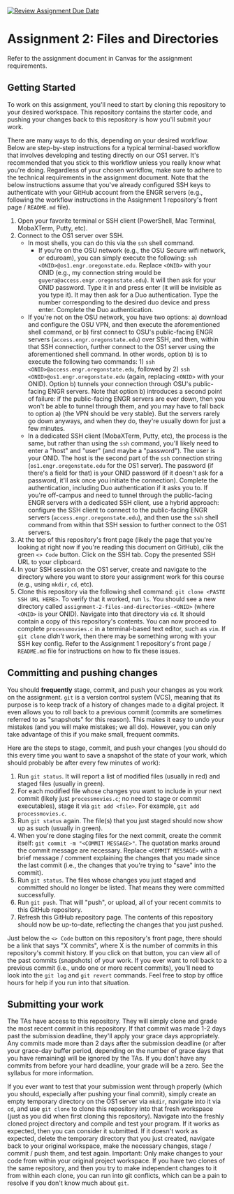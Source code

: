 [![Review Assignment Due Date](https://classroom.github.com/assets/deadline-readme-button-22041afd0340ce965d47ae6ef1cefeee28c7c493a6346c4f15d667ab976d596c.svg)](https://classroom.github.com/a/mipJUN8t)
# Assignment 2: Files and Directories

Refer to the assignment document in Canvas for the assignment requirements.

## Getting Started

To work on this assignment, you'll need to start by cloning this repository to your desired workspace. This repository contains the starter code, and pushing your changes back to this repository is how you'll submit your work.

There are many ways to do this, depending on your desired workflow. Below are step-by-step instructions for a typical terminal-based workflow that involves developing and testing directly on our OS1 server. It's recommended that you stick to this workflow unless you really know what you're doing. Regardless of your chosen workflow, make sure to adhere to the technical requirements in the assignment document. Note that the below instructions assume that you've already configured SSH keys to authenticate with your GitHub account from the ENGR servers (e.g., following the workflow instructions in the Assignment 1 repository's front page / `README.md` file).

1. Open your favorite terminal or SSH client (PowerShell, Mac Terminal, MobaXTerm, Putty, etc).
2. Connect to the OS1 server over SSH.
    - In most shells, you can do this via the `ssh` shell command.
        - If you're on the OSU network (e.g., the OSU Secure wifi network, or eduroam), you can simply execute the following: `ssh <ONID>@os1.engr.oregonstate.edu`. Replace `<ONID>` with your ONID (e.g., my connection string would be `guyera@access.engr.oregonstate.edu`). It will then ask for your ONID password. Type it in and press enter (it will be invisible as you type it). It may then ask for a Duo authentication. Type the number corresponding to the desired duo device and press enter. Complete the Duo authentication.
	- If you're not on the OSU network, you have two options: a) download and configure the OSU VPN, and then execute the aforementioned shell command, or b) first connect to OSU's public-facing ENGR servers (`access.engr.oregonstate.edu`) over SSH, and then, within that SSH connection, further connect to the OS1 server using the aforementioned shell command. In other words, option b) is to execute the following two commands: 1) `ssh <ONID>@access.engr.oregonstate.edu`, followed by 2) `ssh <ONID>@os1.engr.oregonstate.edu` (again, replacing `<ONID>` with your ONID). Option b) tunnels your connection through OSU's public-facing ENGR servers. Note that option b) introduces a second point of failure: if the public-facing ENGR servers are ever down, then you won't be able to tunnel through them, and you may have to fall back to option a) (the VPN should be very stable). But the servers rarely go down anyways, and when they do, they're usually down for just a few minutes.
    - In a dedicated SSH client (MobaXTerm, Putty, etc), the process is the same, but rather than using the `ssh` command, you'll likely need to enter a "host" and "user" (and maybe a "password"). The user is your ONID. The host is the second part of the `ssh` connection string (`os1.engr.oregonstate.edu` for the OS1 server). The password (if there's a field for that) is your ONID password (if it doesn't ask for a password, it'll ask once you initiate the connection). Complete the authentication, including Duo authentication if it asks you to. If you're off-campus and need to tunnel through the public-facing ENGR servers with a dedicated SSH client, use a hybrid approach: configure the SSH client to connect to the public-facing ENGR servers (`access.engr.oregonstate.edu`), and then use the `ssh` shell command from within that SSH session to further connect to the OS1 servers.
3. At the top of this repository's front page (likely the page that you're looking at right now if you're reading this document on GitHub), clik the green `<> Code` button. Click on the SSH tab. Copy the presented SSH URL to your clipboard.
4. In your SSH session on the OS1 server, create and navigate to the directory where you want to store your assignment work for this course (e.g., using `mkdir`, `cd`, etc).
5. Clone this repository via the following shell command: `git clone <PASTE SSH URL HERE>`. To verify that it worked, run `ls`. You should see a new directory called `assignment-2-files-and-directories-<ONID>` (where `<ONID>` is your ONID). Navigate into that directory via `cd`. It should contain a copy of this repository's contents. You can now proceed to complete `processmovies.c` in a terminal-based text editor, such as `vim`. If `git clone` *didn't* work, then there may be something wrong with your SSH key config. Refer to the Assignment 1 repository's front page / `README.md` file for instructions on how to fix these issues.

## Committing and pushing changes
You should **frequently** stage, commit, and push your changes as you work on the assignment. `git` is a version control system (VCS), meaning that its purpose is to keep track of a history of changes made to a digital project. It even allows you to roll back to a previous commit (commits are sometimes referred to as "snapshots" for this reason). This makes it easy to undo your mistakes (and you will make mistakes; we all do). However, you can only take advantage of this if you make small, frequent commits.

Here are the steps to stage, commit, and push your changes (you should do this every time you want to save a snapshot of the state of your work, which should probably be after every few minutes of work):
1. Run `git status`. It will report a list of modified files (usually in red) and staged files (usually in green).
2. For each modified file whose changes you want to include in your next commit (likely just `processmovies.c`; no need to stage or commit executables), stage it via `git add <file>`. For example, `git add processmovies.c`.
3. Run `git status` again. The file(s) that you just staged should now show up as such (usually in green).
4. When you're done staging files for the next commit, create the commit itself: `git commit -m "<COMMIT MESSAGE>"`. The quotation marks around the commit message are necessary. Replace `<COMMIT MESSAGE>` with a brief message / comment explaining the changes that you made since the last commit (i.e., the changes that you're trying to "save" into the commit).
5. Run `git status`. The files whose changes you just staged and committed should no longer be listed. That means they were committed successfully.
6. Run `git push`. That will "push", or upload, all of your recent commits to this GitHub repository.
7. Refresh this GitHub repository page. The contents of this repository should now be up-to-date, reflecting the changes that you just pushed.

Just below the `<> Code` button on this repository's front page, there should be a link that says "X commits", where X is the number of commits in this repository's commit history. If you click on that button, you can view all of the past commits (snapshots) of your work. If you ever want to roll back to a previous commit (i.e., undo one or more recent commits), you'll need to look into the `git log` and `git revert` commands. Feel free to stop by office hours for help if you run into that situation.

## Submitting your work
The TAs have access to this repository. They will simply clone and grade the most recent commit in this repository. If that commit was made 1-2 days past the submission deadline, they'll apply your grace days appropriately. Any commits made more than 2 days after the submission deadline (or after your grace-day buffer period, depending on the number of grace days that you have remaining) will be ignored by the TAs. If you don't have any commits from before your hard deadline, your grade will be a zero. See the syllabus for more information.

If you ever want to test that your submission went through properly (which you should, especially after pushing your final commit), simply create an empty temporary directory on the OS1 server via `mkdir`, navigate into it via `cd`, and use `git clone` to clone this repository into that fresh workspace (just as you did when first cloning this repository). Navigate into the freshly cloned project directory and compile and test your program. If it works as expected, then you can consider it submitted. If it doesn't work as expected, delete the temporary directory that you just created, navigate back to your original workspace, make the necessary changes, stage / commit / push them, and test again. Important: Only make changes to your code from within your original project workspace. If you have two clones of the same repository, and then you try to make independent changes to it from within each clone, you can run into git conflicts, which can be a pain to resolve if you don't know much about `git`.
